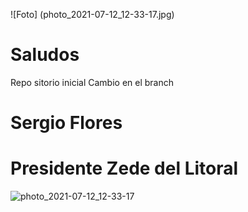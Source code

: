 ![Foto] (photo_2021-07-12_12-33-17.jpg)
# Saludos
Repo sitorio inicial
Cambio en el branch
# Sergio Flores
#  Presidente Zede del Litoral

![photo_2021-07-12_12-33-17](https://user-images.githubusercontent.com/8621555/125342475-96960100-e31a-11eb-82cf-ecbcf65fdf5c.jpg)
